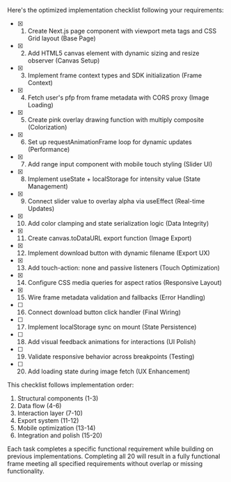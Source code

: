Here's the optimized implementation checklist following your requirements:

- [x] 1. Create Next.js page component with viewport meta tags and CSS Grid layout (Base Page)
- [x] 2. Add HTML5 canvas element with dynamic sizing and resize observer (Canvas Setup)
- [x] 3. Implement frame context types and SDK initialization (Frame Context)
- [x] 4. Fetch user's pfp from frame metadata with CORS proxy (Image Loading)
- [x] 5. Create pink overlay drawing function with multiply composite (Colorization)
- [x] 6. Set up requestAnimationFrame loop for dynamic updates (Performance)
- [x] 7. Add range input component with mobile touch styling (Slider UI)
- [x] 8. Implement useState + localStorage for intensity value (State Management)
- [x] 9. Connect slider value to overlay alpha via useEffect (Real-time Updates)
- [x] 10. Add color clamping and state serialization logic (Data Integrity)
- [x] 11. Create canvas.toDataURL export function (Image Export)
- [x] 12. Implement download button with dynamic filename (Export UX)
- [x] 13. Add touch-action: none and passive listeners (Touch Optimization)
- [x] 14. Configure CSS media queries for aspect ratios (Responsive Layout)
- [x] 15. Wire frame metadata validation and fallbacks (Error Handling)
- [ ] 16. Connect download button click handler (Final Wiring)
- [ ] 17. Implement localStorage sync on mount (State Persistence)
- [ ] 18. Add visual feedback animations for interactions (UI Polish)
- [ ] 19. Validate responsive behavior across breakpoints (Testing)
- [ ] 20. Add loading state during image fetch (UX Enhancement)

This checklist follows implementation order:
1. Structural components (1-3)
2. Data flow (4-6) 
3. Interaction layer (7-10)
4. Export system (11-12)
5. Mobile optimization (13-14)
6. Integration and polish (15-20)

Each task completes a specific functional requirement while building on previous implementations. Completing all 20 will result in a fully functional frame meeting all specified requirements without overlap or missing functionality.
